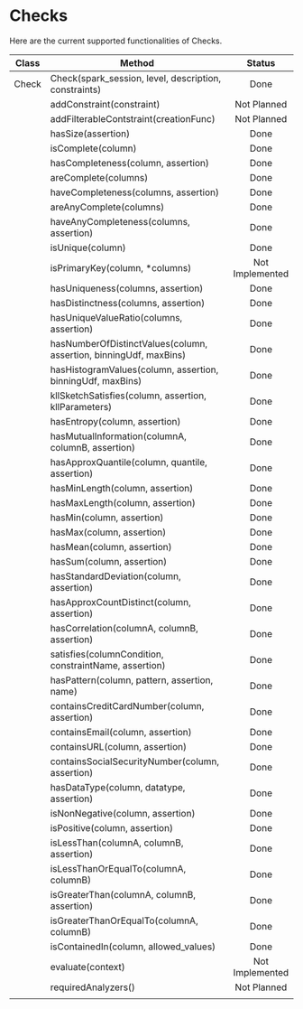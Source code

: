 # Checks 

Here are the current supported functionalities of Checks. 

| Class               | Method                                          | Status |
|---------------------|-------------------------------------------------|:------:|
| Check      | Check(spark_session, level, description, constraints)                               | Done   |
|  | addConstraint(constraint) | Not Planned |
|  | addFilterableContstraint(creationFunc) | Not Planned |
|  | hasSize(assertion) | Done |
|  | isComplete(column) | Done |
|  | hasCompleteness(column, assertion) | Done |
|  | areComplete(columns) | Done |
|  | haveCompleteness(columns, assertion) | Done |
|  | areAnyComplete(columns) | Done |
|  | haveAnyCompleteness(columns, assertion) | Done |
|  | isUnique(column) | Done |
|  | isPrimaryKey(column, *columns) | Not Implemented |
|  | hasUniqueness(columns, assertion) | Done |
|  | hasDistinctness(columns, assertion) | Done |
|  | hasUniqueValueRatio(columns, assertion) | Done |
|  | hasNumberOfDistinctValues(column, assertion, binningUdf, maxBins) | Done |
|  | hasHistogramValues(column, assertion, binningUdf, maxBins) | Done |
|  | kllSketchSatisfies(column, assertion, kllParameters) | Done |
|  | hasEntropy(column, assertion) | Done |
|  | hasMutualInformation(columnA, columnB, assertion) | Done |
|  | hasApproxQuantile(column, quantile, assertion) | Done |
|  | hasMinLength(column, assertion) | Done |
|  | hasMaxLength(column, assertion) | Done |
|  | hasMin(column, assertion) | Done |
|  | hasMax(column, assertion) | Done |
|  | hasMean(column, assertion) | Done |
|  | hasSum(column, assertion) | Done |
|  | hasStandardDeviation(column, assertion) | Done |
|  | hasApproxCountDistinct(column, assertion) | Done |
|  | hasCorrelation(columnA, columnB, assertion) | Done |
|  | satisfies(columnCondition, constraintName, assertion) | Done |
|  | hasPattern(column, pattern, assertion, name) | Done |
|  | containsCreditCardNumber(column, assertion) | Done |
|  | containsEmail(column, assertion) | Done |
|  | containsURL(column, assertion) | Done |
|  | containsSocialSecurityNumber(column, assertion) | Done |
|  | hasDataType(column, datatype, assertion) | Done |
|  | isNonNegative(column, assertion) | Done |
|  | isPositive(column, assertion) | Done |
|  | isLessThan(columnA, columnB, assertion) | Done |
|  | isLessThanOrEqualTo(columnA, columnB) | Done |
|  | isGreaterThan(columnA, columnB, assertion) | Done |
|  | isGreaterThanOrEqualTo(columnA, columnB) | Done |
|  | isContainedIn(column, allowed_values) | Done |
|  | evaluate(context) | Not Implemented |
|  | requiredAnalyzers() | Not Planned |
|  | 

